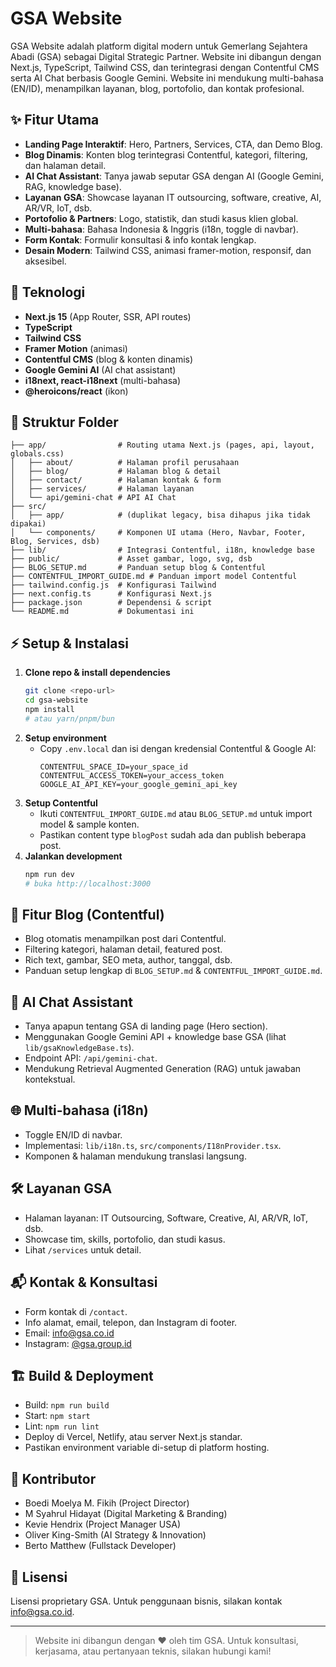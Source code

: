# GSA Website

GSA Website adalah platform digital modern untuk Gemerlang Sejahtera Abadi (GSA) sebagai Digital Strategic Partner. Website ini dibangun dengan Next.js, TypeScript, Tailwind CSS, dan terintegrasi dengan Contentful CMS serta AI Chat berbasis Google Gemini. Website ini mendukung multi-bahasa (EN/ID), menampilkan layanan, blog, portofolio, dan kontak profesional.

## ✨ Fitur Utama
- **Landing Page Interaktif**: Hero, Partners, Services, CTA, dan Demo Blog.
- **Blog Dinamis**: Konten blog terintegrasi Contentful, kategori, filtering, dan halaman detail.
- **AI Chat Assistant**: Tanya jawab seputar GSA dengan AI (Google Gemini, RAG, knowledge base).
- **Layanan GSA**: Showcase layanan IT outsourcing, software, creative, AI, AR/VR, IoT, dsb.
- **Portofolio & Partners**: Logo, statistik, dan studi kasus klien global.
- **Multi-bahasa**: Bahasa Indonesia & Inggris (i18n, toggle di navbar).
- **Form Kontak**: Formulir konsultasi & info kontak lengkap.
- **Desain Modern**: Tailwind CSS, animasi framer-motion, responsif, dan aksesibel.

## 🚀 Teknologi
- **Next.js 15** (App Router, SSR, API routes)
- **TypeScript**
- **Tailwind CSS**
- **Framer Motion** (animasi)
- **Contentful CMS** (blog & konten dinamis)
- **Google Gemini AI** (AI chat assistant)
- **i18next, react-i18next** (multi-bahasa)
- **@heroicons/react** (ikon)

## 📁 Struktur Folder
```
├── app/                # Routing utama Next.js (pages, api, layout, globals.css)
│   ├── about/          # Halaman profil perusahaan
│   ├── blog/           # Halaman blog & detail
│   ├── contact/        # Halaman kontak & form
│   ├── services/       # Halaman layanan
│   └── api/gemini-chat # API AI Chat
├── src/
│   ├── app/            # (duplikat legacy, bisa dihapus jika tidak dipakai)
│   └── components/     # Komponen UI utama (Hero, Navbar, Footer, Blog, Services, dsb)
├── lib/                # Integrasi Contentful, i18n, knowledge base
├── public/             # Asset gambar, logo, svg, dsb
├── BLOG_SETUP.md       # Panduan setup blog & Contentful
├── CONTENTFUL_IMPORT_GUIDE.md # Panduan import model Contentful
├── tailwind.config.js  # Konfigurasi Tailwind
├── next.config.ts      # Konfigurasi Next.js
├── package.json        # Dependensi & script
└── README.md           # Dokumentasi ini
```

## ⚡️ Setup & Instalasi
1. **Clone repo & install dependencies**
   ```bash
   git clone <repo-url>
   cd gsa-website
   npm install
   # atau yarn/pnpm/bun
   ```
2. **Setup environment**
   - Copy `.env.local` dan isi dengan kredensial Contentful & Google AI:
     ```env
     CONTENTFUL_SPACE_ID=your_space_id
     CONTENTFUL_ACCESS_TOKEN=your_access_token
     GOOGLE_AI_API_KEY=your_google_gemini_api_key
     ```
3. **Setup Contentful**
   - Ikuti `CONTENTFUL_IMPORT_GUIDE.md` atau `BLOG_SETUP.md` untuk import model & sample konten.
   - Pastikan content type `blogPost` sudah ada dan publish beberapa post.
4. **Jalankan development**
   ```bash
   npm run dev
   # buka http://localhost:3000
   ```

## 📝 Fitur Blog (Contentful)
- Blog otomatis menampilkan post dari Contentful.
- Filtering kategori, halaman detail, featured post.
- Rich text, gambar, SEO meta, author, tanggal, dsb.
- Panduan setup lengkap di `BLOG_SETUP.md` & `CONTENTFUL_IMPORT_GUIDE.md`.

## 🤖 AI Chat Assistant
- Tanya apapun tentang GSA di landing page (Hero section).
- Menggunakan Google Gemini API + knowledge base GSA (lihat `lib/gsaKnowledgeBase.ts`).
- Endpoint API: `/api/gemini-chat`.
- Mendukung Retrieval Augmented Generation (RAG) untuk jawaban kontekstual.

## 🌐 Multi-bahasa (i18n)
- Toggle EN/ID di navbar.
- Implementasi: `lib/i18n.ts`, `src/components/I18nProvider.tsx`.
- Komponen & halaman mendukung translasi langsung.

## 🛠️ Layanan GSA
- Halaman layanan: IT Outsourcing, Software, Creative, AI, AR/VR, IoT, dsb.
- Showcase tim, skills, portofolio, dan studi kasus.
- Lihat `/services` untuk detail.

## 📬 Kontak & Konsultasi
- Form kontak di `/contact`.
- Info alamat, email, telepon, dan Instagram di footer.
- Email: info@gsa.co.id
- Instagram: [@gsa.group.id](https://instagram.com/gsa.group.id)

## 🏗️ Build & Deployment
- Build: `npm run build`
- Start: `npm start`
- Lint: `npm run lint`
- Deploy di Vercel, Netlify, atau server Next.js standar.
- Pastikan environment variable di-setup di platform hosting.

## 👥 Kontributor
- Boedi Moelya M. Fikih (Project Director)
- M Syahrul Hidayat (Digital Marketing & Branding)
- Kevie Hendrix (Project Manager USA)
- Oliver King-Smith (AI Strategy & Innovation)
- Berto Matthew (Fullstack Developer)


## 📄 Lisensi
Lisensi proprietary GSA. Untuk penggunaan bisnis, silakan kontak info@gsa.co.id.

---

> Website ini dibangun dengan ❤️ oleh tim GSA. Untuk konsultasi, kerjasama, atau pertanyaan teknis, silakan hubungi kami!
